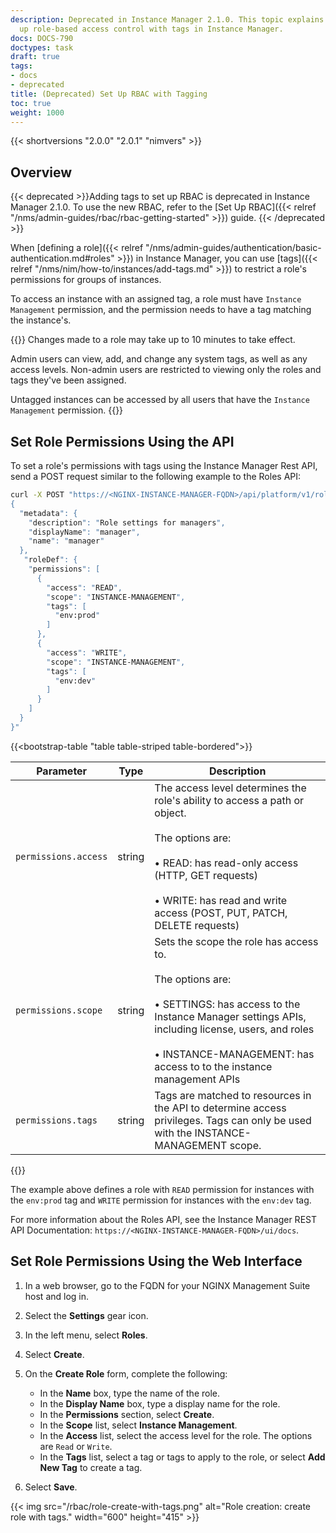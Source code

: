 ```yaml
---
description: Deprecated in Instance Manager 2.1.0. This topic explains how to set
  up role-based access control with tags in Instance Manager.
docs: DOCS-790
doctypes: task
draft: true
tags:
- docs
- deprecated
title: (Deprecated) Set Up RBAC with Tagging
toc: true
weight: 1000
---
```


{{< shortversions "2.0.0" "2.0.1" "nimvers" >}}

## Overview

{{< deprecated >}}Adding tags to set up RBAC is deprecated in Instance Manager 2.1.0. To use the new RBAC, refer to the [Set Up RBAC]({{< relref "/nms/admin-guides/rbac/rbac-getting-started" >}}) guide.
{{< /deprecated >}}

When [defining a role]({{< relref "/nms/admin-guides/authentication/basic-authentication.md#roles" >}}) in Instance Manager, you can use [tags]({{< relref "/nms/nim/how-to/instances/add-tags.md" >}}) to restrict a role's permissions for groups of instances.

To access an instance with an assigned tag, a role must have `Instance Management` permission, and the permission needs to have a tag matching the instance's.

{{<note>}}
Changes made to a role may take up to 10 minutes to take effect.

Admin users can view, add, and change any system tags, as well as any access levels. Non-admin users are restricted to viewing only the roles and tags they've been assigned.

Untagged instances can be accessed by all users that have the `Instance Management` permission.
{{</note>}}

## Set Role Permissions Using the API

To set a role's permissions with tags using the Instance Manager Rest API, send a POST request similar to the following example to the Roles API:

```bash
curl -X POST "https://<NGINX-INSTANCE-MANAGER-FQDN>/api/platform/v1/roles" -H "authorization: Basic YWRtaW..." -H "content-type: application/json" -d "
{
  "metadata": {
    "description": "Role settings for managers",
    "displayName": "manager",
    "name": "manager"
  },
   "roleDef": {
    "permissions": [
      {
        "access": "READ",
        "scope": "INSTANCE-MANAGEMENT",
        "tags": [
          "env:prod"
        ]
      },
      {
        "access": "WRITE",
        "scope": "INSTANCE-MANAGEMENT",
        "tags": [
          "env:dev"
        ]
      }
    ]
  }
}"
```

{{<bootstrap-table "table table-striped table-bordered">}}

| Parameter          | Type | Description                                                                                                                                                                                                                        |
|--------------------|-----------|------------------------------------------------------------------------------------------------------------------------------------------------------------------------------------------------------------------------------------|
| `permissions.access` | string    | The access level determines the role's ability to access a path or object.<br><br>The options are:<br><br>&#8226;&nbsp;READ: has read-only access (HTTP, GET requests)<br><br>&#8226;&nbsp;WRITE: has read and write access (POST, PUT, PATCH, DELETE requests)          |
| `permissions.scope`  | string    | Sets the scope the role has access to.<br><br>The options are:<br><br>&#8226;&nbsp;SETTINGS: has access to the Instance Manager settings APIs, including license, users, and roles<br><br>&#8226;&nbsp;INSTANCE-MANAGEMENT: has access to to the instance management APIs |
| `permissions.tags`   | string    | Tags are matched to resources in the API to determine access privileges. Tags can only be used with the INSTANCE-MANAGEMENT scope.                                                                                                 |

{{</bootstrap-table>}}

The example above defines a role with `READ` permission for instances with the `env:prod` tag and `WRITE` permission for instances with the `env:dev` tag.

For more information about the Roles API, see the Instance Manager REST API Documentation: `https://<NGINX-INSTANCE-MANAGER-FQDN>/ui/docs`.

## Set Role Permissions Using the Web Interface

1. In a web browser, go to the FQDN for your NGINX Management Suite host and log in.
2. Select the **Settings** gear icon.
3. In the left menu, select **Roles**.
4. Select **Create**.
5. On the **Create Role** form, complete the following:

   - In the **Name** box, type the name of the role.
   - In the **Display Name** box, type a display name for the role.
   - In the **Permissions** section, select **Create**.
   - In the **Scope** list, select **Instance Management**.
   - In the **Access** list, select the access level for the role. The options are `Read` or `Write`.
   - In the **Tags** list, select a tag or tags to apply to the role, or select **Add New Tag** to create a tag.

6. Select **Save**.

{{< img src="/rbac/role-create-with-tags.png" alt="Role creation: create role with tags." width="600" height="415" >}}</br>
